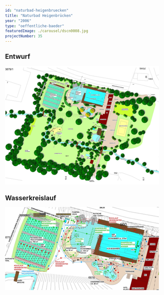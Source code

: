 ```yaml
---
id: "naturbad-heigenbruecken"
title: "Naturbad Heigenbrücken"
year: "2006"
type: "oeffentliche-baeder"
featuredImage: ./carousel/dscn0008.jpg
projectNumber: 35
---
```


## Entwurf
![Entwurf](./images/35entwurf.jpg)

## Wasserkreislauf
![Wasserkreislauf](./images/35wasserkreislauf.jpg)

